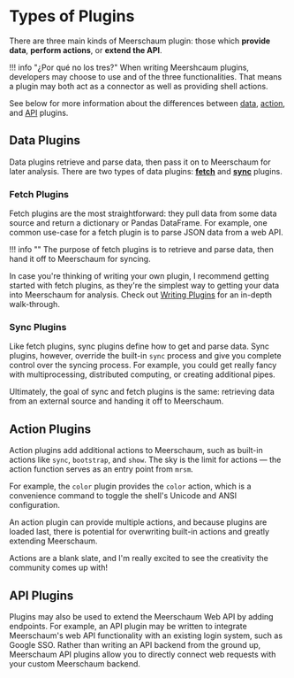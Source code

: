 # Types of Plugins

There are three main kinds of Meerschaum plugin: those which **provide data**, **perform actions**, or **extend the API**.

!!! info "¿Por qué no los tres?"
    When writing Meershcaum plugins, developers may choose to use and of the three functionalities. That means a plugin may both act as a connector as well as providing shell actions.

See below for more information about the differences between [data](#data-plugins), [action](#action-plugins), and [API](#api-plugins) plugins.


## Data Plugins

Data plugins retrieve and parse data, then pass it on to Meerschaum for later analysis. There are two types of data plugins: [**fetch**](#fetch-plugins) and [**sync**](#sync-plugins) plugins.

### Fetch Plugins

Fetch plugins are the most straightforward: they pull data from some data source and return a dictionary or Pandas DataFrame. For example, one common use-case for a fetch plugin is to parse JSON data from a web API.

!!! info ""
    The purpose of fetch plugins is to retrieve and parse data, then hand it off to Meerschaum for syncing.

In case you're thinking of writing your own plugin, I recommend getting started with fetch plugins, as they're the simplest way to getting your data into Meerschaum for analysis. Check out [Writing Plugins](/plugins/plugin-development/writing-plugins/) for an in-depth walk-through.

### Sync Plugins

Like fetch plugins, sync plugins define how to get and parse data. Sync plugins, however, override the built-in `sync` process and give you complete control over the syncing process. For example, you could get really fancy with multiprocessing, distributed computing, or creating additional pipes.

Ultimately, the goal of sync and fetch plugins is the same: retrieving data from an external source and handing it off to Meerschaum.

## Action Plugins

Action plugins add additional actions to Meerschaum, such as built-in actions like `sync`, `bootstrap`, and `show`. The sky is the limit for actions ― the action function serves as an entry point from `mrsm`.

For example, the `color` plugin provides the `color` action, which is a convenience command to toggle the shell's Unicode and ANSI configuration.

An action plugin can provide multiple actions, and because plugins are loaded last, there is potential for overwriting built-in actions and greatly extending Meerschaum.

Actions are a blank slate, and I'm really excited to see the creativity the community comes up with!

## API Plugins

Plugins may also be used to extend the Meerschaum Web API by adding endpoints. For example, an API plugin may be written to integrate Meerschaum's web API functionality with an existing login system, such as Google SSO. Rather than writing an API backend from the ground up, Meerschaum API plugins allow you to directly connect web requests with your custom Meerschaum backend.